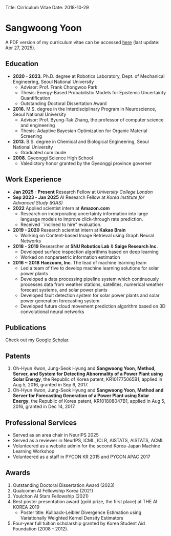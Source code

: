 Title: Cirriculum Vitae 
Date: 2018-10-29

Sangwoong Yoon
===================

A PDF version of my curriculum vitae can be accessed [here]({filename}/pdfs/CV___Sangwoong_Yoon_p20250427.pdf) (last update: Apr 27, 2025).


## Education  



* **2020 - 2023.** Ph.D. degree at Robotics Laboratory, Dept. of Mechanical Engineering, Seoul National University
    - Advisor: Prof. Frank Chongwoo Park
    - Thesis: Energy-Based Probabilistic Models for Epistemic Uncertainty Quantification
    - Outstanding Doctoral Dissertation Award
* **2016.** M.S. degree in the Interdisciplinary Program in Neuroscience, Seoul National University   
    - Advisor: Prof. Byung-Tak Zhang, the professor of computer science and engineering  
    - Thesis: Adaptive Bayesian Optimization for Organic Material Screening  
* **2013\.** B.S. degree in Chemical and Biological Engineering, Seoul National University   
    - Graduated cum laude
* **2008\.** Gyeonggi Science High School
    - Valedictory honor granted by the Gyeonggi province governer


## Work Experience

* **Jan 2025 - Present** Research Fellow at *University College London*
* **Sep 2023 - Jan 2025** AI Research Fellow at *Korea Institute for Advanced Study (KIAS)*
* **2022** Applied scientist intern at **Amazon.com**
    * Research on incorporating uncertainty information into large language models to improve click-through rate prediction. 
    * Received ``inclined to hire" evaluation.
* **2019 - 2020** Research scientist intern at **Kakao Brain**
    * Working on Content-based Image Retrieval using Graph Neural Networks
* **2018 - 2019** Researcher at **SNU Robotics Lab** & **Saige Research Inc.**
    * Developed surface inspection algorithms based on deep learning
    * Worked on nonparaetric information estimation
* **2016 ~ 2018** **Haezoom, Inc**. The lead of machine learning team
    * Led a team of five to develop machine learning solutions for solar power plants
    * Developed a data processing pipeline system which continuously processes data from weather stations, satellites, numerical weather forecast systems, and solar power plants
    * Developed fault detection system for solar power plants and solar power generation forecasting system
    * Developed future cloud movement prediction algorithm based on 3D convolutional neural networks

## Publications

Check out my [Google Scholar](https://scholar.google.co.kr/citations?user=cH2rjfIAAAAJ).

## Patents

1. Oh-Hyun Kwon, Jung-Seok Hyung and **Sangwoong Yoon**, **Method, Server, and System for Detecting Abnormality of a Power Plant using Solar Energy**, the Republic of Korea patent, KR101775065B1, applied in Aug 5, 2016, granted in Sep 6, 2017.
2. Oh-Hyun Kwon, Jung-Seok Hyung and **Sangwoong Yoon**, **Method and Server for Forecasting Generation of a Power Plant using Solar Energy**, the Republic of Korea patent, KR101808047B1, applied in Aug 5, 2016, granted in Dec 14, 2017.


## Professional Services

* Served as an area chair in NeurIPS 2025
* Served as a reviewer in NeurIPS, ICML, ICLR, AISTATS, AISTATS, ACML
* Volunteered as a website admin for the second Korea-Japan Machine Learning Workshop
* Volunteered as a staff in PYCON KR 2015 and PYCON APAC 2017


## Awards

1. Outstanding Doctoral Dissertation Award (2023)
2. Qualcomm AI Fellowship Korea (2021)
3. Youlchon AI Stars Fellowship (2021)
4. Best poster presentation award (gold prize, the first place) at THE AI KOREA 2019
    * Poster title: Kullback-Leibler Divergence Estimation using Variationally Weighted Kernel Density Estimators
5. Four-year full tuition scholarship granted by Korea Student Aid Foundation (2008 - 2012).
